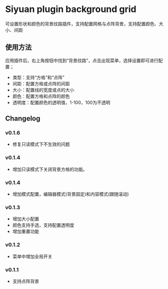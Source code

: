 # Siyuan plugin background grid

可设置形状和颜色的背景纹路插件，支持配置网格与点阵背景，支持配置颜色、大小、间距

## 使用方法

应用插件后，右上角按钮中找到“背景纹路”，点击出现菜单，选择设置即可进行配置；

+ 类型：支持“方格”和“点阵”
+ 间距：配置方格或点阵的间距
+ 大小：配置线的宽度或点的大小
+ 颜色：配置方格和点阵的颜色
+ 透明度：配置颜色的透明值，1-100，100为不透明

## Changelog
### v0.1.6
+ 修复只读模式下不生效的问题

### v0.1.4

+ 增加只读模式下关闭背景方格的功能。
### v0.1.4

+ 增加模式配置，编辑器模式(背景固定)和内容模式(跟随滚动)

### v0.1.3

+ 增加大小配置
+ 颜色支持手选，支持配置透明度
+ 增加重置功能

### v0.1.2
+ 菜单中增加全局开关

### v0.1.1

+ 支持点阵背景